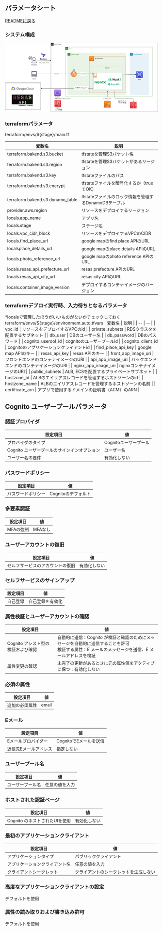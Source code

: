 ## パラメータシート
[READMEに戻る](../README.md)

### システム構成
![構成図](architecture.png)

### terraformパラメータ
terraform/envs/${stage}/main.tf  

| 変数名 | 説明 |
| -- | -- |
| terraform.bakend.s3.bucket | tfstateを管理S3バケット名 |
| terraform.bakend.s3.region | tfstateを管理S3バケットがあるリージョン |
| terraform.bakend.s3.key | tfstateファイルのパス |
| terraform.bakend.s3.encrypt | tfstateファイルを暗号化するか（trueでOK） |
| terraform.bakend.s3.dynamo_table | tfstateファイルのロック情報を管理するDynamoDBテーブル |
| provider.aws.region | リソースをデプロイするリージョン |
| locals.app_name | アプリ名 |
| locals.stage | ステージ名 |
| locals.vpc_cidr_block | リソースをデプロイするVPCのCIDR |
| locals.find_place_url | google mapのfind place APIのURL |
| localsplace_details_url | google mapのplace details APIのURL |
| locals.photo_reference_url | google mapのphoto reference APIのURL |
| locals.resas_api_prefecture_url | resas prefecture APIのURL |
| locals.resas_api_city_url | resas city APIのURL |
| locals.container_image_version | デプロイするコンテナイメージのバージョン |

### terraformデプロイ実行時、入力待ちとなるパラメータ
*localsで管理したほうがいいものがないかチェックしておく  
terraform/envs/${stage}/environment.auto.tfvars
| 変数名 | 説明 |
| -- | -- |
| vpc_id | リソースをデプロイするVPCのid |
| private_subnets | RDSクラスタを配置するサブネット |
| db_user | DBのユーザー名 |
| db_password | DBのパスワード |
| cognito_userool_id | cognitoのユーザープールid |
| cognito_client_id | cognitoのアプリケーションクライアントid |
| find_place_api_key | google map APIのキー |
| resas_api_key | resas APIのキー |
| front_app_image_uri | フロントエンドのコンテナイメージのURI |
| api_app_image_uri | バックエンドエンドのコンテナイメージのURI |
| nginx_app_image_uri | nginxコンテナイメージのURI |
| public_subnets | ALB, ECSを配置するプライベートサブネット |
| hostzone_id | ALBのエイリアスレコードを管理するホストゾーンのid |
| hostzone_name | ALBのエイリアスレコードを管理するホストゾーンの名前 |
| certificate_arn | アプリで使用するドメインの証明書（ACM）のARN |

## Cognito ユーザープールパラメータ
### 認証プロバイダ

| 設定項目 | 値 |
| -- | -- |
| プロバイダのタイプ | Cognitoユーザープール |
| Cognito ユーザープールのサインインオプション | ユーザー名 |
| ユーザー名の要件 | 有効化しない |

### パスワードポリシー
| 設定項目 | 値 |
| -- | -- |
| パスワードポリシー | Cognitoのデフォルト |

### 多要素認証
| 設定項目 | 値 |
| -- | -- |
| MFAの強制 | MFAなし |

### ユーザーアカウントの復旧
| 設定項目 | 値 |
| -- | -- |
|セルフサービスのアカウントの復旧 | 有効化しない |

### セルフサービスのサインアップ
| 設定項目 | 値 |
| -- | -- |
| 自己登録 | 自己登録を有効化 |

### 属性検証とユーザーアカウントの確認
| 設定項目 | 値 |
| -- | -- |
| Cognito アシスト型の検証および確認 | 自動的に送信：Cognito が検証と確認のためにメッセージを自動的に送信することを許可<br> 検証する属性：E メールのメッセージを送信、E メールアドレスを検証 |
| 属性変更の確認  | 未完了の更新があるときに元の属性値をアクティブに保つ：有効化しない |

### 必須の属性
| 設定項目 | 値 |
| -- | -- |
| 追加の必須属性 | email |

### Eメール
| 設定項目 | 値 |
| -- | -- |
| Eメールプロバイダー | CognitoでEメールを送信 |
| 返信先Eメールアドレス | 指定しない |

### ユーザープール名
| 設定項目 | 値 |
| -- | -- |
| ユーザープール名 | 任意の値を入力 |

### ホストされた認証ページ
| 設定項目 | 値 |
| -- | -- |
| Cognito のホストされたUIを使用 | 有効化しない |

### 最初のアプリケーションクライアント
| 設定項目 | 値 |
| -- | -- |
| アプリケーションタイプ | パブリッククライアント |
| アプリケーションクライアント名 | 任意の値を入力 |
| クライアントシークレット | クライアントのシークレットを生成しない |

### 高度なアプリケーションクライアントの設定
デフォルトを使用

### 属性の読み取りおよび書き込み許可
デフォルトを使用
